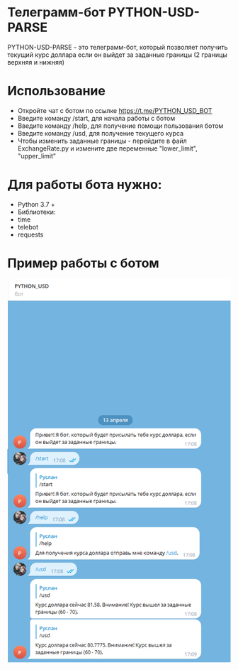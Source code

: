 # Телеграмм-бот PYTHON-USD-PARSE
PYTHON-USD-PARSE - это телеграмм-бот, который позволяет получить текущий курс доллара если он выйдет за заданные границы (2 границы верхняя и нижняя)

# Использование
- Откройте чат с ботом по ссылке https://t.me/PYTHON_USD_BOT
- Введите команду /start, для начала работы с ботом
- Введите команду /help, для получение помощи пользования ботом
- Введите команду /usd, для получение текущего курса
- Чтобы изменить заданные границы - перейдите в файл ExchangeRate.py и измените две переменные "lower_limit", "upper_limit"

# Для работы бота нужно:
- Python 3.7 +
- Библиотеки:
- time
- telebot
- requests
# Пример работы с ботом
![Текст с описанием картинки](test.png)